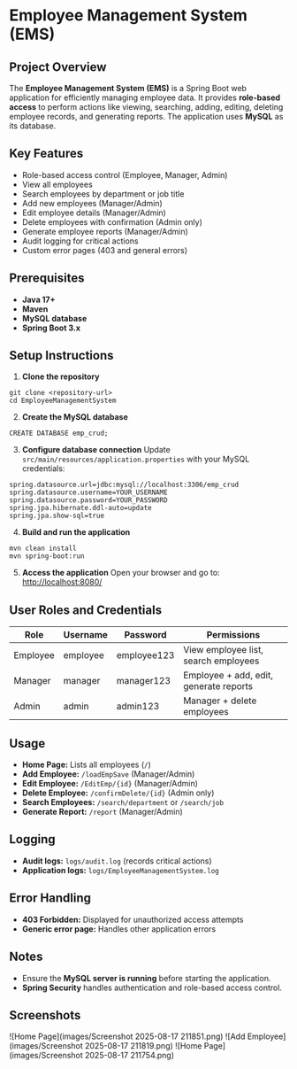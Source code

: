 # Employee Management System (EMS)

## Project Overview

The **Employee Management System (EMS)** is a Spring Boot web application for efficiently managing employee data. It provides **role-based access** to perform actions like viewing, searching, adding, editing, deleting employee records, and generating reports. The application uses **MySQL** as its database.

## Key Features

- Role-based access control (Employee, Manager, Admin)
- View all employees
- Search employees by department or job title
- Add new employees (Manager/Admin)
- Edit employee details (Manager/Admin)
- Delete employees with confirmation (Admin only)
- Generate employee reports (Manager/Admin)
- Audit logging for critical actions
- Custom error pages (403 and general errors)

## Prerequisites

- **Java 17+**
- **Maven**
- **MySQL database**
- **Spring Boot 3.x**

## Setup Instructions

1. **Clone the repository**

```
git clone <repository-url>
cd EmployeeManagementSystem
```

2. **Create the MySQL database**

```
CREATE DATABASE emp_crud;
```

3. **Configure database connection** Update `src/main/resources/application.properties` with your MySQL credentials:

```
spring.datasource.url=jdbc:mysql://localhost:3306/emp_crud
spring.datasource.username=YOUR_USERNAME
spring.datasource.password=YOUR_PASSWORD
spring.jpa.hibernate.ddl-auto=update
spring.jpa.show-sql=true
```

4. **Build and run the application**

```
mvn clean install
mvn spring-boot:run
```

5. **Access the application** Open your browser and go to: [http://localhost:8080/](http://localhost:8080/)

## User Roles and Credentials

| Role     | Username | Password    | Permissions                            |
| -------- | -------- | ----------- | -------------------------------------- |
| Employee | employee | employee123 | View employee list, search employees   |
| Manager  | manager  | manager123  | Employee + add, edit, generate reports |
| Admin    | admin    | admin123    | Manager + delete employees             |

## Usage

- **Home Page:** Lists all employees (`/`)
- **Add Employee:** `/loadEmpSave` (Manager/Admin)
- **Edit Employee:** `/EditEmp/{id}` (Manager/Admin)
- **Delete Employee:** `/confirmDelete/{id}` (Admin only)
- **Search Employees:** `/search/department` or `/search/job`
- **Generate Report:** `/report` (Manager/Admin)

## Logging

- **Audit logs:** `logs/audit.log` (records critical actions)
- **Application logs:** `logs/EmployeeManagementSystem.log`

## Error Handling

- **403 Forbidden:** Displayed for unauthorized access attempts
- **Generic error page:** Handles other application errors

## Notes

- Ensure the **MySQL server is running** before starting the application.
- **Spring Security** handles authentication and role-based access control.

## Screenshots

![Home Page](images/Screenshot 2025-08-17 211851.png)
![Add Employee](images/Screenshot 2025-08-17 211819.png)
![Home Page](images/Screenshot 2025-08-17 211754.png)

